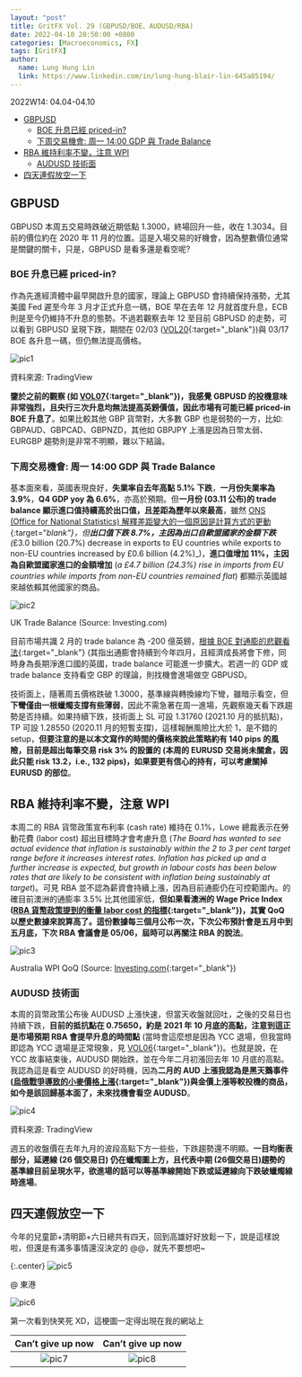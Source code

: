 ```yaml
---
layout: "post"
title: GritFX Vol. 29 (GBPUSD/BOE、AUDUSD/RBA)
date: 2022-04-10 20:50:00 +0800
categories: [Macroeconomics, FX]
tags: [GritFX]
author:
  name: Lung Hung Lin
  link: https://www.linkedin.com/in/lung-hung-blair-lin-645a85194/ 
---
```

2022W14: 04.04-04.10
- [GBPUSD](#gbpusd)
  - [BOE 升息已經 priced-in?](#boe-升息已經-priced-in)
  - [下周交易機會: 周一 14:00 GDP 與 Trade Balance](#下周交易機會-周一-1400-gdp-與-trade-balance)
- [RBA 維持利率不變，注意 WPI](#rba-維持利率不變注意-wpi)
  - [AUDUSD 技術面](#audusd-技術面)
- [四天連假放空一下](#四天連假放空一下)
  
## GBPUSD
GBPUSD 本周五交易時跌破近期低點 1.3000，終場回升一些，收在 1.3034。目前的價位約在 2020 年 11 月的位置。這是入場交易的好機會，因為整數價位通常是關鍵的關卡，只是，GBPUSD 是看多還是看空呢?

### BOE 升息已經 priced-in?
作為先進經濟體中最早開啟升息的國家，理論上 GBPUSD 會持續保持漲勢，尤其美國 Fed 遲至今年 3 月才正式升息一碼，BOE 早在去年 12 月就首度升息，ECB 則是至今仍維持不升息的態勢。不過若觀察去年 12 至目前 GBPUSD 的走勢，可以看到 GBPUSD 呈現下跌，期間在 02/03 ([VOL20](https://financeprotein.com/macroeconomics/fx/GritFX-VOL20/){:target="_blank"})與 03/17 BOE 各升息一碼，但仍無法提高價格。

![pic1](https://lh3.googleusercontent.com/pw/AM-JKLWJ0cFuIHt18uDl5AHcTKyaZiHm8AxJxMfgAEqoeGY0YGZy9IR__cMsoTHt46su10DxPnH76EbqwzfbFiQNSdo4OoJS6xhWbm6aLPBQNuBsfLIHMbBQjrvodpiDQJEvb_nB2ncDL0BR_tODxnrRGO5i=w1427-h820-no?authuser=0)

資料來源: TradingView

**鑒於之前的觀察 (如 [VOL07](https://financeprotein.com/macroeconomics/fx/GritFX-VOL07/){:target="_blank"})，我感覺 GBPUSD 的投機意味非常強烈，且央行三次升息均無法提高英鎊價值，因此市場有可能已經 priced-in BOE 升息了**。如果比較其他 GBP 貨幣對，大多數 GBP 也是弱勢的一方，比如: GBPAUD、GBPCAD、GBPNZD，其他如 GBPJPY 上漲是因為日幣太弱、EURGBP 趨勢則是非常不明顯，難以下結論。

### 下周交易機會: 周一 14:00 GDP 與 Trade Balance 
基本面來看，英國表現良好，**失業率自去年高點 5.1% 下跌**，**一月份失業率為 3.9%**，**Q4 GDP yoy 為 6.6%**，亦高於預期。但**一月份 (03.11 公布)的 trade balance 顯示進口值持續高於出口值，且差距為歷年以來最高**，雖然 [ONS (Office for National Statistics) 解釋差距變大的一個原因是計算方式的更動](https://www.ons.gov.uk/economy/nationalaccounts/balanceofpayments/bulletins/uktrade/january2022){:target="_blank"}，但**出口值下跌 8.7%，主因為出口自歐盟國家的金額下跌** (_£3.0 billion (20.7%) decrease in exports to EU countries while exports to non-EU countries increased by £0.6 billion (4.2%)_)，**進口值增加 11%，主因為自歐盟國家進口的金額增加** (_a £4.7 billion (24.3%) rise in imports from EU countries while imports from non-EU countries remained flat_) 都顯示英國越來越依賴其他國家的商品。

![pic2](https://lh3.googleusercontent.com/pw/AM-JKLWCmfgNcImZB_r4o4foHja-zWQDW_iDSyTtLND15mZEiGobwfxOaPEpi8QZNTQm8rBj31wBKkDdmAmt_pHVZIypaL7OPe7YrtSWTTK7Nht3KkoNS-b0THdzWUIbvBmwNpGiBK8BM8L0hP9j-Fr2NIFm=w756-h384-no?authuser=0)

UK Trade Balance (Source: Investing.com)

目前市場共識 2 月的 trade balance 為 -200 億英鎊，[根據 BOE 對通膨的悲觀看法](https://www.cnbc.com/2022/03/17/bank-of-england-hikes-rates-for-third-time-in-a-row.html){:target="_blank"} (其指出通膨會持續到今年四月，且經濟成長將會下修，同時身為長期淨進口國的英國，trade balance 可能進一步擴大。若週一的 GDP 或 trade balance 支持看空 GBP 的理論，則找機會進場做空 GBPUSD。

技術面上，隨著周五價格跌破 1.3000，基準線與轉換線均下彎，雖暗示看空，但**下彎僅由一根蠟燭支撐有些薄弱**，因此不需急著在周一進場，先觀察幾天看下跌趨勢是否持續。如果持續下跌，技術面上 SL 可設 1.31760 (2021.10 月的抵抗點)，TP 可設 1.28550 (2020.11 月的短暫支撐)，這樣報酬風險比大於 1，是不錯的 setup，**但要注意的是以本文寫作的時間的價格來說此策略約有 140 pips 的風險，目前是超出每筆交易 risk 3% 的設置的 (本周的 EURUSD 交易尚未關倉，因此只能 risk 13.2，i.e., 132 pips)，如果要更有信心的持有，可以考慮關掉 EURUSD 的部位**。

## RBA 維持利率不變，注意 WPI
本周二的 RBA 貨幣政策宣布利率 (cash rate) 維持在 0.1%，Lowe 總裁表示在勞動花費 (labor cost) 超出目標時才會考慮升息 (_The Board has wanted to see actual evidence that inflation is sustainably within the 2 to 3 per cent target range before it increases interest rates. Inflation has picked up and a further increase is expected, but growth in labour costs has been below rates that are likely to be consistent with inflation being sustainably at target_)。可見 RBA 並不認為薪資會持續上漲，因為目前通膨仍在可控範圍內。的確目前澳洲的通膨率 3.5% 比其他國家低，**但如果看澳洲的 Wage Price Index ([RBA 貨幣政策提到的衡量 labor cost 的指標](https://www.rba.gov.au/media-releases/2021/mr-21-24.html){:target="_blank"})，其實 QoQ 以歷史數據來說算高了。這份數據每三個月公布一次，下次公布預計會是五月中到五月底，下次 RBA 會議會是 05/06，屆時可以再關注 RBA 的說法**。

![pic3](https://lh3.googleusercontent.com/pw/AM-JKLVu10BERSfulXwWnzn68MYLzC-MeddZfYzRj25lFKPWKs73VDek0-V7Qvli_ZfLkU-GoHumXS9FCp7824-9fC2vNSjjtHux-JdTtXDgvVLPO9-ksbSUsE2bD391zzT63QpeOhKI37xwMyiMlyd2GZ6N=w758-h372-no?authuser=0)

Australia WPI QoQ (Source: [Investing.com](https://www.investing.com/economic-calendar/wage-price-index-336){:target="_blank"})

### AUDUSD 技術面
本周的貨幣政策公布後 AUDUSD 上漲快速，但當天收盤就回吐，之後的交易日也持續下跌，**目前的抵抗點在 0.75650，約是 2021 年 10 月底的高點，注意到這正是市場預期 RBA 會提早升息的時間點** (當時會這麼想是因為 YCC 退場，但我當時即認為 YCC 退場是正常現象，見 [VOL06](https://financeprotein.com/macroeconomics/fx/GritFX-VOL06/){:target="_blank"})。也就是說，在 YCC 故事結束後，AUDUSD 開始跌，並在今年二月初漲回去年 10 月底的高點。我認為這是看空 AUDUSD 的好時機，因為**二月的 AUD 上漲我認為是黑天鵝事件 ([烏俄戰爭導致的小麥價格上漲](https://financeprotein.com/macroeconomics/fx/GritFX-VOL25/){:target="_blank"})與金價上漲等較投機的商品，如今是該回歸基本面了，未來找機會看空 AUDUSD**。

![pic4](https://lh3.googleusercontent.com/pw/AM-JKLWJae6LcFrlrvZo9Np2gOOOTyMWshylkM7YwgjrbTI67QlehNJNEkzyw5nDmVtCC6AOi8WUeESvx6kl0LdjeHW8w08GIoce4PI4-u0CM4tFo5eUtSKjCOfHObOcHdsPkX086eKbfdMWxUI8TiwzsCHb=w1427-h820-no?authuser=0)

資料來源: TradingView

週五的收盤價在去年九月的波段高點下方一些些，下跌趨勢還不明顯。**一目均衡表部分，延遲線 (26 個交易日) 仍在蠟燭圖上方，且代表中期 (26個交易日)趨勢的基準線目前呈現水平，欲進場的話可以等基準線開始下跌或延遲線向下跌破蠟燭線時進場**。

## 四天連假放空一下
今年的兒童節+清明節+六日總共有四天，回到高雄好好放鬆一下，說是這樣說啦，但還是有滿多事情還沒決定的 @@，就先不要想吧~

{:.center}
![pic5](https://lh3.googleusercontent.com/pw/AM-JKLVLfUhioiopjWb65KnT2J7hNaKAORIDfarxYfpSIEn2wdaUOjR6VixWi-YxjeMspA-7XeIW4FYwsmKzsBtCQb8VzBABAWytsspzkdAC-4pirTKqjrOsuxA9Z-fhWl9F9BEtz_jqO43XgO7yhqt4uDNi=w450-h750-no?authuser=0)


@ 東港

![pic6](https://lh3.googleusercontent.com/pw/AM-JKLUh8KsHmiLNqr3JU29GPz5F1QLzWtJbnVFU5bpKQgUvTMhhybGm5_ByQq6vv5YtDDRovQ410minBK1rITPwirRmuwJ45AEslC0v2CVPYztCG6TG8i066Co6oSR2RsbqP6rkDUKLDrqzs2_o_h0qcEoN=w924-h878-no?authuser=0)

第一次看到快笑死 XD，這梗圖一定得出現在我的網站上

Can’t give up now            |  Can’t give up now
:-------------------------:|:-------------------------:
![pic7](https://lh3.googleusercontent.com/pw/AM-JKLXdYC5lPdIQlw9TB2Z50Oyww6oOzBi28WyAyrg9hmLz5gFvPc8Jln1Fm2EpUkRnFZYSfOaIuKeGSnSwNC4GfpzXnNsOxOEUxk1a2tqdrCS4BbF05FzO4A44KfUwgjkyxLlkFOYTaCFjBn1hfRn9KR__=w828-h831-no?authuser=0)  |  ![pic8](https://lh3.googleusercontent.com/pw/AM-JKLXY14-efTGA5RzWdLn9rs9uUrIUd_80xxbXw3Ruw-lPVCG7d6gbUzQTeUK0d_a7HlLRIZlQ64UdI7TmUzM9JE6R18vT_XBFU9uHaHJMbeKzIrcSbN6q7aECAPzVAwEMUo_coZ4iTBrUXc7KbFopJnGr=w827-h845-no?authuser=0)